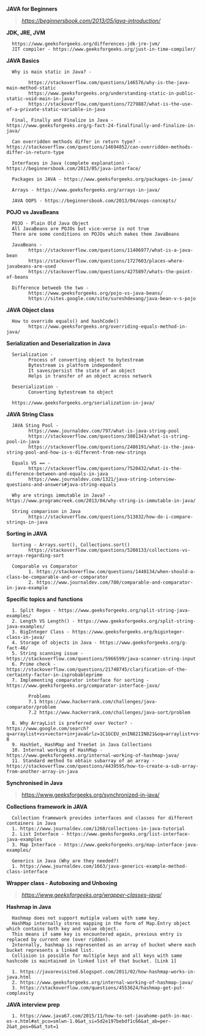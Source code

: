 **JAVA for Beginners**
> *https://beginnersbook.com/2013/05/java-introduction/*

**JDK, JRE, JVM**

      https://www.geeksforgeeks.org/differences-jdk-jre-jvm/
      JIT compiler - https://www.geeksforgeeks.org/just-in-time-compiler/

**JAVA Basics**

      Why is main static in Java? - 
      
            https://stackoverflow.com/questions/146576/why-is-the-java-main-method-static
            https://www.geeksforgeeks.org/understanding-static-in-public-static-void-main-in-java/
            https://stackoverflow.com/questions/7279887/what-is-the-use-of-a-private-static-variable-in-java
            
      Final, Finally and Finalize in Java - https://www.geeksforgeeks.org/g-fact-24-finalfinally-and-finalize-in-java/
      
      Can overridden methods differ in return type? - https://stackoverflow.com/questions/14694852/can-overridden-methods-differ-in-return-type
      
      Interfaces in Java (complete explanation) - https://beginnersbook.com/2013/05/java-interface/      
      
      Packages in JAVA - https://www.geeksforgeeks.org/packages-in-java/

      Arrays - https://www.geeksforgeeks.org/arrays-in-java/
      
      JAVA OOPS - https://beginnersbook.com/2013/04/oops-concepts/
      

**POJO vs JavaBeans**
      
      POJO - Plain Old Java Object
      All JavaBeans are POJOs but vice-verse is not true
      There are some conditions on POJOs which makes them JavaBeans 
      
      JavaBeans -
            https://stackoverflow.com/questions/11406977/what-is-a-java-bean
            https://stackoverflow.com/questions/1727603/places-where-javabeans-are-used
            https://stackoverflow.com/questions/4275897/whats-the-point-of-beans
      
      Difference betweeb the two -
            https://www.geeksforgeeks.org/pojo-vs-java-beans/
            https://sites.google.com/site/sureshdevang/java-bean-v-s-pojo


**JAVA Object class**

      How to override equals() and hashCode()
            https://www.geeksforgeeks.org/overriding-equals-method-in-java/
            
**Serialization and Deserialization in Java**

      Serialization - 
            Process of converting object to bytestream
            Bytestream is platform independent 
            It saves/persist the state of an object
            Helps in transfer of an object across network
            
      Deserialization -
            Converting bytestream to object
            
      https://www.geeksforgeeks.org/serialization-in-java/

**JAVA String Class**

      JAVA Sting Pool - 
            https://www.journaldev.com/797/what-is-java-string-pool
            https://stackoverflow.com/questions/3801343/what-is-string-pool-in-java
            https://stackoverflow.com/questions/2486191/what-is-the-java-string-pool-and-how-is-s-different-from-new-strings
            
      Equals VS == - 
            https://stackoverflow.com/questions/7520432/what-is-the-difference-between-and-equals-in-java
            https://www.journaldev.com/1321/java-string-interview-questions-and-answers#java-string-equals
            
      Why are strings immutable in Java? - https://www.programcreek.com/2013/04/why-string-is-immutable-in-java/      
      
      String comparison in Java
            https://stackoverflow.com/questions/513832/how-do-i-compare-strings-in-java


**Sorting in JAVA**

      Sorting - Arrays.sort(), Collections.sort()
            https://stackoverflow.com/questions/5208133/collections-vs-arrays-regarding-sort
            
      Comparable vs Comparator
            1. https://stackoverflow.com/questions/1440134/when-should-a-class-be-comparable-and-or-comparator
            2. https://www.journaldev.com/780/comparable-and-comparator-in-java-example

**Specific topics and functions**

      1. Split Regex - https://www.geeksforgeeks.org/split-string-java-examples/
      2. Length VS Length() - https://www.geeksforgeeks.org/split-string-java-examples/
      3. BigInteger Class - https://www.geeksforgeeks.org/biginteger-class-in-java/
      4. Storage of objects in Java - https://www.geeksforgeeks.org/g-fact-46/
      5. String scanning issue - https://stackoverflow.com/questions/5966599/java-scanner-string-input
      6. Prime check - https://stackoverflow.com/questions/21740745/clarification-of-the-certainty-factor-in-isprobableprime
      7. Implementing comparator interface for sorting - https://www.geeksforgeeks.org/comparator-interface-java/
      
            Problems
            7.1 https://www.hackerrank.com/challenges/java-comparator/problem
            7.2 https://www.hackerrank.com/challenges/java-sort/problem
      
      8. Why ArrayList is preferred over Vector? - https://www.google.com/search?q=arraylist+vs+vector+in+java&rlz=1C1GCEU_enIN821IN821&oq=arraylist+vs+vector+&aqs=chrome.1.69i57j0l5.7145j0j7&sourceid=chrome&ie=UTF-8
      9. HashSet, HashMap and TreeSet in Java Collections
      10. Internal working of HashMap - https://www.geeksforgeeks.org/internal-working-of-hashmap-java/
      11. Standard method to obtain subarray of an array - https://stackoverflow.com/questions/4439595/how-to-create-a-sub-array-from-another-array-in-java

**Synchronised in Java**
> https://www.geeksforgeeks.org/synchronized-in-java/

**Collections framework in JAVA**
      
      Collection framework provides interfaces and classes for different containers in Java
      1. https://www.journaldev.com/1260/collections-in-java-tutorial
      2. List Interface - https://www.geeksforgeeks.org/list-interface-java-examples
      3. Map Interface - https://www.geeksforgeeks.org/map-interface-java-examples/
      
      Generics in Java (Why are they needed?)
      1. https://www.journaldev.com/1663/java-generics-example-method-class-interface

**Wrapper class - Autoboxing and Unboxing**
> *https://www.geeksforgeeks.org/wrapper-classes-java/*

**Hashmap in Java**

      Hashmap does not support mutiple values with same key. 
      HashMap internally stores mapping in the form of Map.Entry object which contains both key and value object.
      This means if same key is encountered again, previous entry is replaced by current one (over ridden).
      Internally, hashmap is represented as an array of bucket where each bucket represents a linked list.
      Collision is possible for multiple keys and all keys with same hashcode is maintained in linked list of that bucket. [Link 1]
      
      1. https://javarevisited.blogspot.com/2011/02/how-hashmap-works-in-java.html
      2. https://www.geeksforgeeks.org/internal-working-of-hashmap-java/
      3. https://stackoverflow.com/questions/4553624/hashmap-get-put-complexity
      
**JAVA interview prep**

      1. https://www.java67.com/2015/11/how-to-set-javahome-path-in-mac-os-x.html#at_pco=smlwn-1.0&at_si=5d2e197bebdf1c66&at_ab=per-2&at_pos=0&at_tot=1

